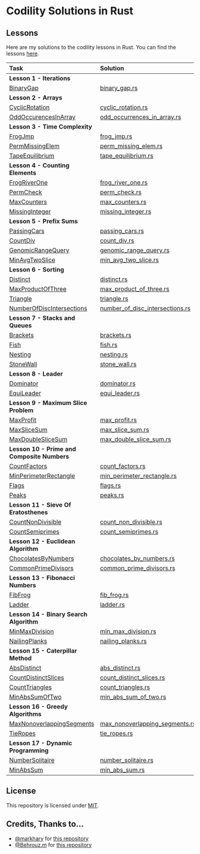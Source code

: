 # Codility Solutions in Rust

## Lessons

Here are my solutions to the codility lessons in Rust.  You can find the lessons [here](https://app.codility.com/programmers/lessons/).

| Task                                                                                                                          | Solution                                                                                 |  
|:------------------------------------------------------------------------------------------------------------------------------|:-----------------------------------------------------------------------------------------|
| **Lesson 1 - Iterations**                                                                                                     |                                                                                          |
| [BinaryGap](https://app.codility.com/programmers/lessons/1-iterations/binary_gap/)                                            | [binary_gap.rs](src/iterations/binary_gap.rs)                                            |
| **Lesson 2 - Arrays**                                                                                                         |                                                                                          |
| [CyclicRotation](https://app.codility.com/programmers/lessons/2-arrays/cyclic_rotation/)                                      | [cyclic_rotation.rs](src/arrays/cyclic_rotation.rs)                                      |
| [OddOccurencesInArray](https://app.codility.com/programmers/lessons/2-arrays/odd_occurrences_in_array/)                       | [odd_occurrences_in_array.rs](src/arrays/odd_occurrences_in_array.rs)                    |
| **Lesson 3 - Time Complexity**                                                                                                |                                                                                          |
| [FrogJmp](https://app.codility.com/programmers/lessons/3-time_complexity/frog_jmp/)                                           | [frog_jmp.rs](src/time_complexity/frog_jmp.rs)                                           |
| [PermMissingElem](https://app.codility.com/programmers/lessons/3-time_complexity/perm_missing_elem/)                          | [perm_missing_elem.rs](src/time_complexity/perm_missing_elem.rs)                         |
| [TapeEquilibrium](https://app.codility.com/programmers/lessons/3-time_complexity/tape_equilibrium/)                           | [tape_equilibrium.rs](src/time_complexity/tape_equilibrium.rs)                           |
| **Lesson 4 - Counting Elements**                                                                                              |                                                                                          |
| [FrogRiverOne](https://app.codility.com/programmers/lessons/4-counting_elements/frog_river_one/)                              | [frog_river_one.rs](src/counting_elements/frog_river_one.rs)                             |
| [PermCheck](https://app.codility.com/programmers/lessons/4-counting_elements/perm_check/)                                     | [perm_check.rs](src/counting_elements/perm_check.rs)                                     |
| [MaxCounters](https://app.codility.com/programmers/lessons/4-counting_elements/max_counters/)                                 | [max_counters.rs](src/counting_elements/max_counters.rs)                                 |
| [MissingInteger](https://app.codility.com/programmers/lessons/4-counting_elements/missing_integer/)                           | [missing_integer.rs](src/counting_elements/missing_integer.rs)                           |
| **Lesson 5 - Prefix Sums**                                                                                                    |                                                                                          |
| [PassingCars](https://app.codility.com/programmers/lessons/5-prefix_sums/passing_cars/)                                       | [passing_cars.rs](src/prefix_sums/passing_cars.rs)                                       |
| [CountDiv](https://app.codility.com/programmers/lessons/5-prefix_sums/count_div/)                                             | [count_div.rs](src/prefix_sums/count_div.rs)                                             |
| [GenomicRangeQuery](https://app.codility.com/programmers/lessons/5-prefix_sums/genomic_range_query/)                          | [genomic_range_query.rs](src/prefix_sums/genomic_range_query.rs)                         |
| [MinAvgTwoSlice](https://app.codility.com/programmers/lessons/5-prefix_sums/min_avg_two_slice/)                               | [min_avg_two_slice.rs](src/prefix_sums/min_avg_two_slice.rs)                             |
| **Lesson 6 - Sorting**                                                                                                        |                                                                                          |
| [Distinct](https://app.codility.com/programmers/lessons/6-sorting/distinct/)                                                  | [distinct.rs](src/sorting/distinct.rs)                                                   |
| [MaxProductOfThree](https://app.codility.com/programmers/lessons/6-sorting/max_product_of_three/)                             | [max_product_of_three.rs](src/sorting/max_product_of_three.rs)                           |
| [Triangle](https://app.codility.com/programmers/lessons/6-sorting/triangle/)                                                  | [triangle.rs](src/sorting/triangle.rs)                                                   |
| [NumberOfDiscIntersections](https://app.codility.com/programmers/lessons/6-sorting/number_of_disc_intersections/)             | [number_of_disc_intersections.rs](src/sorting/number_of_disc_intersections.rs)           |
| **Lesson 7 - Stacks and Queues**                                                                                              |                                                                                          |
| [Brackets](https://app.codility.com/programmers/lessons/7-stacks_and_queues/brackets/)                                        | [brackets.rs](src/stacks_and_queues/brackets.rs)                                         |
| [Fish](https://app.codility.com/programmers/lessons/7-stacks_and_queues/fish/)                                                | [fish.rs](src/stacks_and_queues/fish.rs)                                                 |
| [Nesting](https://app.codility.com/programmers/lessons/7-stacks_and_queues/nesting/)                                          | [nesting.rs](src/stacks_and_queues/nesting.rs)                                           |
| [StoneWall](https://app.codility.com/programmers/lessons/7-stacks_and_queues/stone_wall/)                                     | [stone_wall.rs](src/stacks_and_queues/stone_wall.rs)                                     |
| **Lesson 8 - Leader**                                                                                                         |                                                                                          |
| [Dominator](https://app.codility.com/programmers/lessons/8-leader/dominator/)                                                 | [dominator.rs](src/leader/dominator.rs)                                                  |
| [EquiLeader](https://app.codility.com/programmers/lessons/8-leader/equi_leader/)                                              | [equi_leader.rs](src/leader/equi_leader.rs)                                              |
| **Lesson 9 - Maximum Slice Problem**                                                                                          |                                                                                          |
| [MaxProfit](https://app.codility.com/programmers/lessons/9-maximum_slice_problem/max_profit/)                                 | [max_profit.rs](src/maximum_slice_problem/max_profit.rs)                                 |
| [MaxSliceSum](https://app.codility.com/programmers/lessons/9-maximum_slice_problem/max_slice_sum/)                            | [max_slice_sum.rs](src/maximum_slice_problem/max_slice_sum.rs)                           |
| [MaxDoubleSliceSum](https://app.codility.com/programmers/lessons/9-maximum_slice_problem/max_double_slice_sum/)               | [max_double_slice_sum.rs](src/maximum_slice_problem/max_double_slice_sum.rs)             |
| **Lesson 10 - Prime and Composite Numbers**                                                                                   |                                                                                          |
| [CountFactors](https://app.codility.com/programmers/lessons/10-prime_and_composite_numbers/count_factors/)                    | [count_factors.rs](src/prime_and_composite_numbers/count_factors.rs)                     |
| [MinPerimeterRectangle](https://app.codility.com/programmers/lessons/10-prime_and_composite_numbers/min_perimeter_rectangle/) | [min_perimeter_rectangle.rs](src/prime_and_composite_numbers/min_perimeter_rectangle.rs) |
| [Flags](https://app.codility.com/programmers/lessons/10-prime_and_composite_numbers/flags/)                                   | [flags.rs](src/prime_and_composite_numbers/flags.rs)                                     |
| [Peaks](https://app.codility.com/programmers/lessons/10-prime_and_composite_numbers/peaks/)                                   | [peaks.rs](src/prime_and_composite_numbers/peaks.rs)                                     |
| **Lesson 11 - Sieve Of Eratosthenes**                                                                                         |                                                                                          |
| [CountNonDivisible](https://app.codility.com/programmers/lessons/11-sieve_of_eratosthenes/count_non_divisible/)               | [count_non_divisible.rs](src/sieve_of_eratosthenes/count_non_divisible.rs)               |
| [CountSemiprimes](https://app.codility.com/programmers/lessons/11-sieve_of_eratosthenes/count_semiprimes/)                    | [count_semiprimes.rs](src/sieve_of_eratosthenes/count_semiprimes.rs)                     |
| **Lesson 12 - Euclidean Algorithm**                                                                                           |                                                                                          |
| [ChocolatesByNumbers](https://app.codility.com/programmers/lessons/12-euclidean_algorithm/chocolates_by_numbers/)             | [chocolates_by_numbers.rs](src/euclidean_algorithm/chocolates_by_numbers.rs)             |
| [CommonPrimeDivisors](https://app.codility.com/programmers/lessons/12-euclidean_algorithm/common_prime_divisors/)             | [common_prime_divisors.rs](src/euclidean_algorithm/common_prime_divisors.rs)             |
| **Lesson 13 - Fibonacci Numbers**                                                                                             |                                                                                          |
| [FibFrog](https://app.codility.com/programmers/lessons/13-fibonacci_numbers/fib_frog/)                                        | [fib_frog.rs](src/fibonacci_numbers/fib_frog.rs)                                         |
| [Ladder](https://app.codility.com/programmers/lessons/13-fibonacci_numbers/ladder/)                                           | [ladder.rs](src/fibonacci_numbers/ladder.rs)                                             |
| **Lesson 14 - Binary Search Algorithm**                                                                                       |                                                                                          |
| [MinMaxDivision](https://app.codility.com/programmers/lessons/14-binary_search_algorithm/min_max_division/)                   | [min_max_division.rs](src/binary_search_algorithm/min_max_division.rs)                   |
| [NailingPlanks](https://app.codility.com/programmers/lessons/14-binary_search_algorithm/nailing_planks/)                      | [nailing_planks.rs](src/binary_search_algorithm/nailing_planks.rs)                       |
| **Lesson 15 - Caterpillar Method**                                                                                            |                                                                                          |
| [AbsDistinct](https://app.codility.com/programmers/lessons/15-caterpillar_method/abs_distinct/)                               | [abs_distinct.rs](src/caterpillar_method/abs_distinct.rs)                                |
| [CountDistinctSlices](https://app.codility.com/programmers/lessons/15-caterpillar_method/count_distinct_slices/)              | [count_distinct_slices.rs](src/caterpillar_method/count_distinct_slices.rs)              |
| [CountTriangles](https://app.codility.com/programmers/lessons/15-caterpillar_method/count_triangles/)                         | [count_triangles.rs](src/caterpillar_method/count_triangles.rs)                          |
| [MinAbsSumOfTwo](https://app.codility.com/programmers/lessons/15-caterpillar_method/min_abs_sum_of_two/)                      | [min_abs_sum_of_two.rs](src/caterpillar_method/min_abs_sum_of_two.rs)                    |
| **Lesson 16 - Greedy Algorithms**                                                                                             |                                                                                          |
| [MaxNonoverlappingSegments](https://app.codility.com/programmers/lessons/16-greedy_algorithms/max_nonoverlapping_segments/)   | [max_nonoverlapping_segments.rs](src/greedy_algorithms/max_nonoverlapping_segments.rs)   |
| [TieRopes](https://app.codility.com/programmers/lessons/16-greedy_algorithms/tie_ropes/)                                      | [tie_ropes.rs](src/greedy_algorithms/tie_ropes.rs)                                       |
| **Lesson 17 - Dynamic Programming**                                                                                           |                                                                                          |
| [NumberSolitaire](https://app.codility.com/programmers/lessons/17-dynamic_programming/number_solitaire/)                      | [number_solitaire.rs](src/dynamic_programming/number_solitaire.rs)                       |
| [MinAbsSum](https://app.codility.com/programmers/lessons/17-dynamic_programming/min_abs_sum/)                                 | [min_abs_sum.rs](src/dynamic_programming/min_abs_sum.rs)                                 |


## License
This repository is licensed under [MIT](LICENSE).

## Credits, Thanks to...
* [@markhary](https://github.com/markhary) for [this repository](https://github.com/markhary/codility)
* [@Behrouz.m](https://github.com/Behrouz-m) for [this repository](https://github.com/Behrouz-m/Codility)
